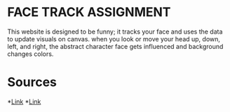 # FACE TRACK ASSIGNMENT

This website is designed to be funny; it tracks your face and uses the data to update visuals on canvas.
when you look or move your head up, down, left, and right,
the abstract character face gets influenced and background changes colors.


# Sources
*[Link](https://p5js.org/) 
*[Link](https://github.com/auduno/clmtrackr)<face tracker>

